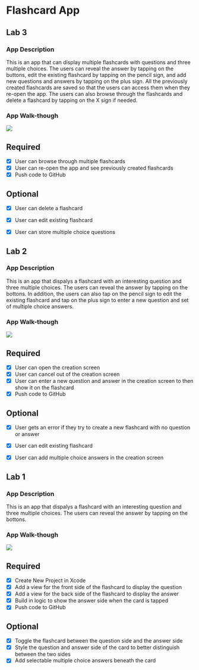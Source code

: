 # Flashcard App

## Lab 3

### App Description
This is an app that can display multiple flashcards with questions and three multiple choices. The users can reveal the answer by tapping on the buttons, edit the existing flashcard by tapping on the pencil sign, and add new questions and answers by tapping on the plus sign. All the previously created flashcards are saved so that the users can access them when they re-open the app. The users can also browse through the flashcards and delete a flashcard by tapping on the X sign if needed.

### App Walk-though
![](https://i.imgur.com/ERdDK5l.gif)


## Required
- [X] User can browse through multiple flashcards
- [X] User can re-open the app and see previously created flashcards
- [X] Push code to GitHub
## Optional
- [X] User can delete a flashcard
- [X] User can edit existing flashcard
- [X] User can store multiple choice questions





## Lab 2

### App Description
This is an app that dispalys a flashcard with an interesting question and three multiple choices. The users can reveal the answer by tapping on the bottons. In addition, the users can also tap on the pencil sign to edit the existing flashcard and tap on the plus sign to enter a new question and set of multiple choice answers.

### App Walk-though
![](https://i.imgur.com/c69h6uJ.gif)


## Required
- [x] User can open the creation screen
- [x] User can cancel out of the creation screen
- [x] User can enter a new question and answer in the creation screen to then show it on the flashcard
- [x] Push code to GitHub
## Optional
- [x] User gets an error if they try to create a new flashcard with no question or answer
- [x] User can edit existing flashcard
- [x] User can add multiple choice answers in the creation screen






## Lab 1

### App Description
This is an app that dispalys a flashcard with an interesting question and three multiple choices. The users can reveal the answer by tapping on the bottons.

### App Walk-though
![](https://i.imgur.com/MBRbu6t.gif)

## Required
- [x] Create New Project in Xcode
- [x] Add a view for the front side of the flashcard to display the question
- [x] Add a view for the back side of the flashcard to display the answer
- [x] Build in logic to show the answer side when the card is tapped
- [x] Push code to GitHub
## Optional
- [x] Toggle the flashcard between the question side and the answer side
- [x] Style the question and answer side of the card to better distinguish between the two sides
- [x] Add selectable multiple choice answers beneath the card
